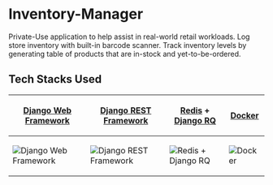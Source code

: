 # Inventory-Manager
Private-Use application to help assist in real-world retail workloads. Log store inventory with built-in barcode scanner. Track inventory levels by generating table of products that are in-stock and yet-to-be-ordered.

## Tech Stacks Used
| <p><a href="https://www.djangoproject.com/">Django Web Framework</a></p> | <p><a href="https://www.django-rest-framework.org/">Django REST Framework</a></p> | <p><a href="https://redis.io/">Redis</a> + <a href="https://python-rq.org/">Django RQ</a></p> | <p><a href="https://www.docker.com/">Docker</a></p> |
| --------------------------------------------------------------------- | --------------------------------------------------------------------------------- | --------------------------------------------------------------------------------- |--------------------------------------------------------------------------------- |
| <p><img alt="Django Web Framework" src="https://user-images.githubusercontent.com/68614941/224603539-066e79d0-32a0-466f-bbe0-42de25b01612.png" /></p>    | <p><img alt="Django REST Framework" src="https://user-images.githubusercontent.com/68614941/224606212-106bfd6a-49eb-491a-9c6c-0ec7a814aea4.png" /></p> | <p><img alt="Redis + Django RQ" src="https://user-images.githubusercontent.com/68614941/224603543-ac2707c1-d572-4f3e-848e-444f99991004.png" /></p>  | <p><img alt="Docker" src="https://user-images.githubusercontent.com/68614941/224604127-6309ad96-6f12-4e07-8849-4cac735c05d6.png" /></p>

